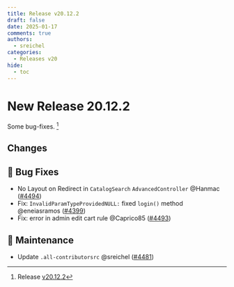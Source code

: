 ```yaml
---
title: Release v20.12.2
draft: false
date: 2025-01-17
comments: true
authors:
  - sreichel
categories:
  - Releases v20
hide:
  - toc
---
```


# New Release 20.12.2

Some bug-fixes. [^1]

<!-- more -->

## Changes

## 🐛 Bug Fixes

- No Layout on Redirect in `CatalogSearch` `AdvancedController` @Hanmac ([#4494](https://github.com/OpenMage/magento-lts/pull/4494))
- Fix: `InvalidParamTypeProvidedNULL:` fixed `login()` method @eneiasramos ([#4399](https://github.com/OpenMage/magento-lts/pull/4399))
- Fix: error in admin edit cart rule @Caprico85 ([#4493](https://github.com/OpenMage/magento-lts/pull/4493))

## 🔨 Maintenance

- Update `.all-contributorsrc` @sreichel ([#4481](https://github.com/OpenMage/magento-lts/pull/4481))

[^1]: Release [v20.12.2](https://github.com/OpenMage/magento-lts/releases/tag/v20.12.2)

